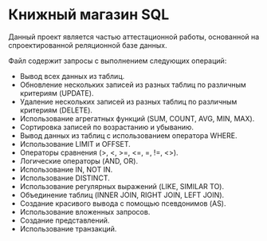 # Книжный магазин SQL

Данный проект является частью аттестационной работы, основанной на спроектированной реляционной базе данных.

Файл содержит запросы с выполнением следующих операций:
- Вывод всех данных из таблиц.
- Обновление нескольких записей из разных таблиц по различным критериям (UPDATE).
- Удаление нескольких записей из разных таблиц по различным критериям (DELETE).
- Использование агрегатных функций (SUM, COUNT, AVG, MIN, MAX).
- Сортировка записей по возрастанию и убыванию.
- Вывод данных из таблиц с использованием оператора WHERE.
- Использование LIMIT и OFFSET.
- Операторы сравнения (>, <, >=, <=, =, !=, <>).
- Логические операторы (AND, OR).
- Использование IN, NOT IN.
- Использование DISTINCT.
- Использование регулярных выражений (LIKE, SIMILAR TO).
- Объединение таблиц (INNER JOIN, RIGHT JOIN, LEFT JOIN).
- Создание красивого вывода с помощью псевдонимов (AS).
- Использование вложенных запросов.
- Создание представлений.
- Использование транзакций.

